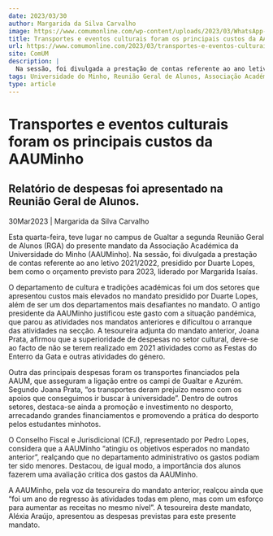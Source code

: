 ```yaml
---
date: 2023/03/30
author: Margarida da Silva Carvalho
image: https://www.comumonline.com/wp-content/uploads/2023/03/WhatsApp-Image-2023-03-30-at-09.11.26-1500x1125.jpeg
title: Transportes e eventos culturais foram os principais custos da AAUMinho
url: https://www.comumonline.com/2023/03/transportes-e-eventos-culturais-foram-os-principais-custos-aauminho/
site: ComUM
description: |
  Na sessão, foi divulgada a prestação de contas referente ao ano letivo 2021/2022, presidido por Duarte Lopes, bem como o orçamento previsto para 2023.
tags: Universidade do Minho, Reunião Geral de Alunos, Associação Académica da Universidade do Minho (AAUM)
type: article
---
```



# Transportes e eventos culturais foram os principais custos da AAUMinho

## Relatório de despesas foi apresentado na Reunião Geral de Alunos.

30Mar2023 | Margarida da Silva Carvalho

Esta quarta-feira, teve lugar no campus de Gualtar a segunda Reunião Geral de Alunos (RGA) do presente mandato da Associação Académica da Universidade do Minho (AAUMinho). Na sessão, foi divulgada a prestação de contas referente ao ano letivo 2021/2022, presidido por Duarte Lopes, bem como o orçamento previsto para 2023, liderado por Margarida Isaías.

O departamento de cultura e tradições académicas foi um dos setores que apresentou custos mais elevados no mandato presidido por Duarte Lopes, além de ser um dos departamentos mais desafiantes no mandato. O antigo presidente da AAUMinho justificou este gasto com a situação pandémica, que parou as atividades nos mandatos anteriores e dificultou o arranque das atividades na secção. A tesoureira adjunta do mandato anterior, Joana Prata, afirmou que a superioridade de despesas no setor cultural, deve-se ao facto de não se terem realizado em 2021 atividades como as Festas do Enterro da Gata e outras atividades do género.

Outra das principais despesas foram os transportes financiados pela AAUM, que asseguram a ligação entre os campi de Gualtar e Azurém. Segundo Joana Prata, “os transportes deram prejuízo mesmo com os apoios que conseguimos ir buscar à universidade”. Dentro de outros setores, destaca-se ainda a promoção e investimento no desporto, arrecadando grandes financiamentos e promovendo a prática do desporto pelos estudantes minhotos.

O Conselho Fiscal e Jurisdicional (CFJ), representado por Pedro Lopes, considera que a AAUMinho “atingiu os objetivos esperados no mandato anterior”, realçando que no departamento administrativo os gastos podiam ter sido menores. Destacou, de igual modo, a importância dos alunos fazerem uma avaliação critica dos gastos da AAUMinho.

A AAUMinho, pela voz da tesoureira do mandato anterior, realçou ainda que “foi um ano de regresso às atividades todas em pleno, mas com um esforço para aumentar as receitas no mesmo nível”. A tesoureira deste mandato, Aléxia Araújo, apresentou as despesas previstas para este presente mandato.
